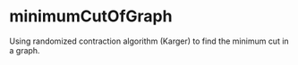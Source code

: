 # minimumCutOfGraph
Using randomized contraction algorithm (Karger) to find the minimum cut in a graph.
